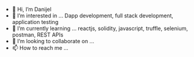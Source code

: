 - 👋 Hi, I’m Danijel
- 👀 I’m interested in ... Dapp development, full stack development, application testing
- 🌱 I’m currently learning ... reactjs, solidity, javascript, truffle, selenium, postman, REST APIs
- 💞️ I’m looking to collaborate on ... 
- 📫 How to reach me ...

<!---
ethernal12/ethernal12 is a ✨ special ✨ repository because its `README.md` (this file) appears on your GitHub profile.
You can click the Preview link to take a look at your changes.
--->
